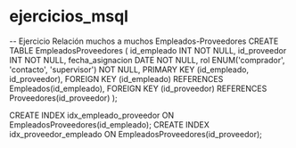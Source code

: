 # ejercicios_msql
-- Ejercicio Relación muchos a muchos Empleados-Proveedores
CREATE TABLE EmpleadosProveedores (
    id_empleado INT NOT NULL,
    id_proveedor INT NOT NULL,
    fecha_asignacion DATE NOT NULL,
    rol ENUM('comprador', 'contacto', 'supervisor') NOT NULL,
    PRIMARY KEY (id_empleado, id_proveedor),
    FOREIGN KEY (id_empleado) REFERENCES Empleados(id_empleado),
    FOREIGN KEY (id_proveedor) REFERENCES Proveedores(id_proveedor)
);

CREATE INDEX idx_empleado_proveedor ON EmpleadosProveedores(id_empleado);
CREATE INDEX idx_proveedor_empleado ON EmpleadosProveedores(id_proveedor);